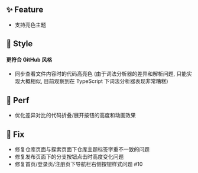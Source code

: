 ## ✨ Feature

- 支持亮色主题

## 🌈 Style

#### 更符合 GitHub 风格

- 同步查看文件内容时的代码高亮色 (由于词法分析器的差异和解析问题, 只能实现大概相似, 目前观察到在 TypeScript 下词法分析器表现非常糟糕)

## 🎈 Perf

- 优化差异对比的代码折叠/展开按钮的高度和动画效果

## 🐞 Fix

- 修复仓库页面与探索页面下仓库主题标签字重不一致的问题
- 修复发布页面下的分支按钮点击时高度变化问题
- 修复首页/登录页/注册页下导航栏右侧按钮样式问题 #10
